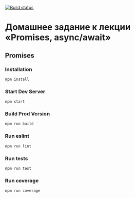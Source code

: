 [![Build status](https://ci.appveyor.com/api/projects/status/nwe4iuaoxfi7jhbi/branch/master?svg=true)](https://ci.appveyor.com/project/homutovan/ajs-1-9-1-promises/branch/master)

# Домашнее задание к лекции «Promises, async/await»

## Promises

### Installation

```
npm install
```

### Start Dev Server

```
npm start
```

### Build Prod Version

```
npm run build
```

### Run eslint

```
npm run lint
```

### Run tests

```
npm run test
```

### Run coverage

```
npm run coverage
```
